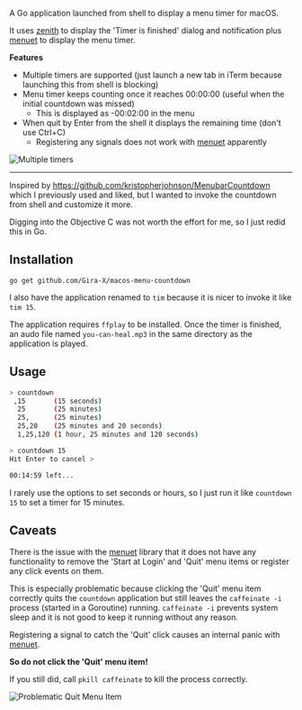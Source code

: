 A Go application launched from shell to display a menu timer for macOS.

It uses [zenith](https://github.com/ncruces/zenity) to display the 'Timer is finished' dialog and
notification plus [menuet](https://github.com/caseymrm/menuet) to display the menu timer.

**Features**

* Multiple timers are supported (just launch a new tab in iTerm because launching this from shell is blocking)
* Menu timer keeps counting once it reaches 00:00:00 (useful when the initial countdown was missed)
  * This is displayed as -00:02:00 in the menu
* When quit by Enter from the shell it displays the remaining time (don't use Ctrl+C)
  * Registering any signals does not work with [menuet](https://github.com/caseymrm/menuet) apparently

![Multiple timers](https://raw.githubusercontent.com/Gira-X/macos-menu-countdown/master/readme-images/multiple-timers.png)

---

Inspired by https://github.com/kristopherjohnson/MenubarCountdown which I previously used and liked,
but I wanted to invoke the countdown from shell and customize it more.

Digging into the Objective C was not worth the effort for me, so I just redid this in Go.


## Installation

`go get github.com/Gira-X/macos-menu-countdown`

I also have the application renamed to `tim` because it is nicer to invoke it like `tim 15`.

The application requires `ffplay` to be installed.
Once the timer is finished, an audo file named `you-can-heal.mp3` in the same directory as the application is played.


## Usage

```bash
> countdown
 ,15       (15 seconds)
  25       (25 minutes)
  25,      (25 minutes)
  25,20    (25 minutes and 20 seconds)
  1,25,120 (1 hour, 25 minutes and 120 seconds)

> countdown 15
Hit Enter to cancel >

00:14:59 left...
```

I rarely use the options to set seconds or hours, so I just run it like `countdown 15` to set a timer for 15 minutes.

## Caveats

There is the issue with the [menuet](https://github.com/caseymrm/menuet) library that it does not have any 
functionality to remove the 'Start at Login' and 'Quit' menu items or register any click events on them.

This is especially problematic because clicking the 'Quit' menu item correctly quits the `countdown` application 
but still leaves the `caffeinate -i` process (started in a Goroutine) running.
`caffeinate -i` prevents system sleep and it is not good to keep it running without any reason.

Registering a signal to catch the 'Quit' click causes an internal panic with 
[menuet](https://github.com/caseymrm/menuet).

**So do not click the 'Quit' menu item!**

If you still did, call `pkill caffeinate` to kill the process correctly.

![Problematic Quit Menu Item](https://raw.githubusercontent.com/Gira-X/macos-menu-countdown/master/readme-images/menu.png)
